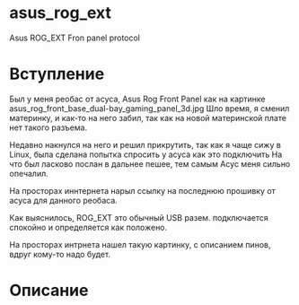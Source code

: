 # asus_rog_ext
Asus ROG_EXT Fron panel protocol

# Вступление

Был у меня реобас от асуса, Asus Rog Front Panel как на картинке asus_rog_front_base_dual-bay_gaming_panel_3d.jpg
Шло время, я сменил материнку, и как-то на него забил, так как на новой материнской плате нет такого разъема.

Недавно накнулся на него и решил прикрутить, так как я чаще сижу в Linux, была сделана попытка спросить у асуса как это подключить
На что был ласково послан в дальнее пешее, тем самым Асус меня сильно опечалил.

На просторах иннтернета нарыл ссылку на последнюю прошивку от асуса для данного реобаса. 

Как выяснилось, ROG_EXT это обычный USB разем. подключается спокойно и определяется как положено.

На просторах интрнета нашел такую картинку, с описанием пинов, вдруг кому-то надо будет.




# Описание
